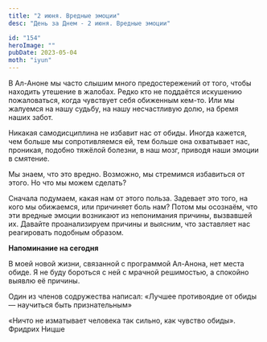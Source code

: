 ```yaml
---
title: "2 июня. Вредные эмоции"
desc: "День за Днем - 2 июня. Вредные эмоции"

id: "154"
heroImage: ""
pubDate: 2023-05-04
moth: "iyun"
---
```


В Ал-Аноне мы часто слышим много предостережений от того, чтобы находить
утешение в жалобах. Редко кто не поддаётся искушению пожаловаться, когда
чувствует себя обиженным кем-то. Или мы жалуемся на нашу судьбу, на нашу
несчастливую долю, на бремя наших забот.

Никакая самодисциплина не избавит нас от обиды. Иногда кажется, чем больше мы
сопротивляемся ей, тем больше она охватывает нас, проникая, подобно тяжёлой
болезни, в наш мозг, приводя наши эмоции в смятение.

Мы знаем, что это вредно. Возможно, мы стремимся избавиться от этого. Но что
мы можем сделать?

Сначала подумаем, какая нам от этого польза. Задевает это того, на кого мы
обижаемся, или причиняет боль нам? Потом мы осознаём, что эти вредные эмоции
возникают из непонимания причины, вызвавшей их. Давайте проанализируем причины
и выясним, что заставляет нас реагировать подобным образом.

**Напоминание на сегодня**

В моей новой жизни, связанной с программой Ал-Анона, нет места обиде. Я не
буду бороться с ней с мрачной решимостью, а спокойно выявлю её причины.

Один из членов содружества написал: «Лучшее противоядие от обиды — научиться
быть признательным»

«Ничто не изматывает человека так сильно, как чувство обиды». Фридрих Ницше
